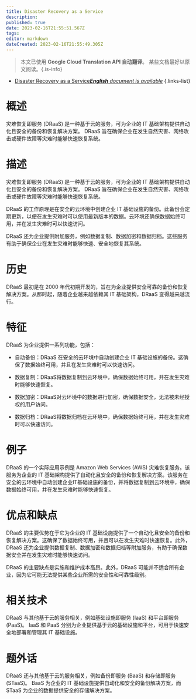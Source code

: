 ```yaml
---
title: Disaster Recovery as a Service
description: 
published: true
date: 2023-02-16T21:55:51.567Z
tags: 
editor: markdown
dateCreated: 2023-02-16T21:55:49.305Z
---
```


> 本文已使用 **Google Cloud Translation API 自动翻译**。
某些文档最好以原文阅读。{.is-info}



- [Disaster Recovery as a Service***English** document is available*](/en/Knowledge-base/Dictionary/disaster-recovery-as-a-service)
{.links-list}


# 概述
灾难恢复即服务 (DRaaS) 是一种基于云的服务，可为企业的 IT 基础架构提供自动化且安全的备份和恢复解决方案。 DRaaS 旨在确保企业在发生自然灾害、网络攻击或硬件故障等灾难时能够快速恢复系统。

# 描述
灾难恢复即服务 (DRaaS) 是一种基于云的服务，可为企业的 IT 基础架构提供自动化且安全的备份和恢复解决方案。 DRaaS 旨在确保企业在发生自然灾害、网络攻击或硬件故障等灾难时能够快速恢复系统。

DRaaS 的工作原理是在安全的云环境中创建企业 IT 基础设施的备份。此备份会定期更新，以便在发生灾难时可以使用最新版本的数据。云环境还确保数据始终可用，并在发生灾难时可以快速访问。

DRaaS 还为企业提供附加服务，例如数据复制、数据加密和数据归档。这些服务有助于确保企业在发生灾难时能够快速、安全地恢复其系统。

# 历史
DRaaS 最初是在 2000 年代初期开发的，旨在为企业提供安全可靠的备份和恢复解决方案。从那时起，随着企业越来越依赖其 IT 基础架构，DRaaS 变得越来越流行。

# 特征
DRaaS 为企业提供一系列功能，包括：

- 自动备份：DRaaS 在安全的云环境中自动创建企业 IT 基础设施的备份。这确保了数据始终可用，并且在发生灾难时可以快速访问。

- 数据复制：DRaaS将数据复制到云环境中，确保数据始终可用，并在发生灾难时能够快速恢复。

- 数据加密：DRaaS对云环境中的数据进行加密，确保数据安全，无法被未经授权的用户访问。

- 数据归档：DRaaS将数据归档在云环境中，确保数据始终可用，并在发生灾难时可以快速访问。

# 例子
DRaaS 的一个实际应用示例是 Amazon Web Services (AWS) 灾难恢复服务。该服务为企业的 IT 基础架构提供了自动化且安全的备份和恢复解决方案。该服务在安全的云环境中自动创建企业IT基础设施的备份，并将数据复制到云环境中，确保数据始终可用，并在发生灾难时能够快速恢复。

# 优点和缺点
DRaaS 的主要优势在于它为企业的 IT 基础设施提供了一个自动化且安全的备份和恢复解决方案。这确保了数据始终可用，并且可以在发生灾难时快速恢复。此外，DRaaS 还为企业提供数据复制、数据加密和数据归档等附加服务，有助于确保数据安全并在发生灾难时能够快速访问。

DRaaS 的主要缺点是实施和维护成本高昂。此外，DRaaS 可能并不适合所有企业，因为它可能无法提供某些企业所需的安全性和可靠性级别。

# 相关技术
DRaaS 与其他基于云的服务相关，例如基础设施即服务 (IaaS) 和平台即服务 (PaaS)。 IaaS 和 PaaS 分别为企业提供基于云的基础设施和平台，可用于快速安全地部署和管理其 IT 基础设施。

# 题外话
DRaaS 还与其他基于云的服务相关，例如备份即服务 (BaaS) 和存储即服务 (STaaS)。 BaaS 为企业的 IT 基础设施提供自动化和安全的备份解决方案，而 STaaS 为企业的数据提供安全的存储解决方案。